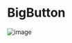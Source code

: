 # BigButton


![image](https://user-images.githubusercontent.com/17049327/70299479-587c5580-1838-11ea-87c2-9d9071363813.png)
